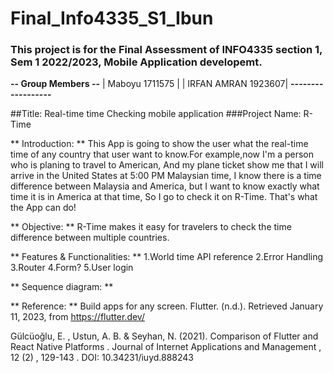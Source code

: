 # Final_Info4335_S1_Ibun
### This project is for the Final Assessment of INFO4335 section 1, Sem 1 2022/2023, Mobile Application developemt.

**-- Group Members --** 
|   Maboyu 1711575   |
| IRFAN AMRAN 1923607|
**------------------**
 
##Title: Real-time time Checking mobile application
###Project Name: R-Time

** Introduction: **
This App is going to show the user what the real-time time of any country that user want to know.For example,now I'm a person who is planing to travel to American, And my plane ticket show me that I will arrive in the United States at 5:00 PM Malaysian time, I know there is a time difference between Malaysia and America, but I want to know exactly what time it is in America at that time, So I go to check it on R-Time. That's what the App can do!

** Objective: **
R-Time makes it easy for travelers to check the time difference between multiple countries.

** Features & Functionalities: **
1.World time API reference
2.Error Handling
3.Router
4.Form?
5.User login

** Sequence diagram: **



** Reference: **
Build apps for any screen. Flutter. (n.d.). Retrieved January 11, 2023, from https://flutter.dev/

Gülcüoğlu, E. , Ustun, A. B. & Seyhan, N. (2021). Comparison of Flutter and React Native Platforms . Journal of Internet Applications and Management , 12 (2) , 129-143 . DOI: 10.34231/iuyd.888243
